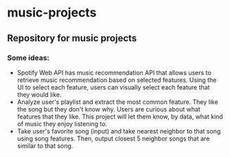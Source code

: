 # music-projects
## Repository for music projects
### Some ideas:
- Spotify Web API has music recommendation API that allows users to retrieve music recommendation based on selected features. Using the UI to select each feature, users can visually select each feature that they would like.
- Analyze user's playlist and extract the most common feature. They like the song but they don't know why. Users are curious about what features that they like. This project will let them know, by data, what kind of music they enjoy listening to.
- Take user's favorite song (input) and take nearest neighbor to that song using song features. Then, output closest 5 neighbor songs that are similar to that song.
